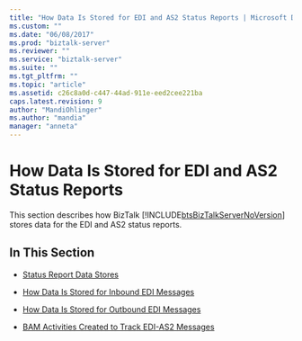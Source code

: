 ```yaml
---
title: "How Data Is Stored for EDI and AS2 Status Reports | Microsoft Docs"
ms.custom: ""
ms.date: "06/08/2017"
ms.prod: "biztalk-server"
ms.reviewer: ""
ms.service: "biztalk-server"
ms.suite: ""
ms.tgt_pltfrm: ""
ms.topic: "article"
ms.assetid: c26c8a0d-c447-44ad-911e-eed2cee221ba
caps.latest.revision: 9
author: "MandiOhlinger"
ms.author: "mandia"
manager: "anneta"
---
```

# How Data Is Stored for EDI and AS2 Status Reports
This section describes how BizTalk [!INCLUDE[btsBizTalkServerNoVersion](../includes/btsbiztalkservernoversion-md.md)] stores data for the EDI and AS2 status reports.  
  
## In This Section  
  
-   [Status Report Data Stores](../core/status-report-data-stores.md)  
  
-   [How Data Is Stored for Inbound EDI Messages](../core/how-data-is-stored-for-inbound-edi-messages.md)  
  
-   [How Data Is Stored for Outbound EDI Messages](../core/how-data-is-stored-for-outbound-edi-messages.md)  
  
-   [BAM Activities Created to Track EDI-AS2 Messages](../core/bam-activities-created-to-track-edi-as2-messages.md)